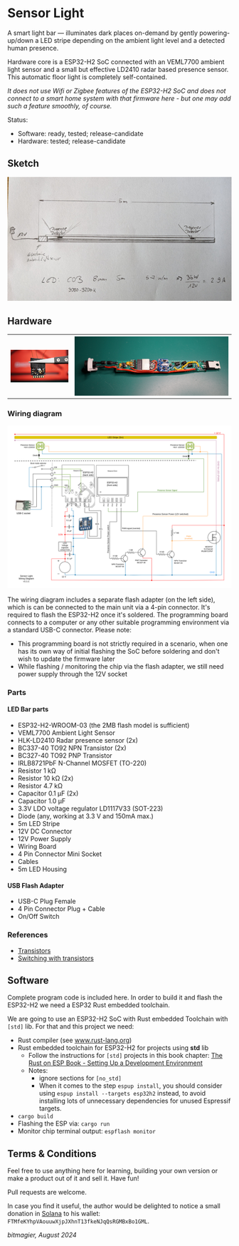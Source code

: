 # Sensor Light

A smart light bar — illuminates dark places on-demand by gently powering-up/down a LED stripe depending on the ambient light level and a detected human presence.

Hardware core is a ESP32-H2 SoC connected with an VEML7700 ambient light sensor and a small but effective LD2410 radar based presence sensor.
This automatic floor light is completely self-contained.

_It does not use Wifi or Zigbee features of the ESP32-H2 SoC and does not connect to a smart home system with that firmware here - but one may add such a feature smoothly, of course._

Status:
- Software: ready, tested; release-candidate
- Hardware: tested; release-candidate

## Sketch

<a>
    <img src="hardware/pictures/light_bar_sketch.png" alt="Light bar sketch" width="600">
</a>

## Hardware

<a>
    <table style="border-style: none">
        <tr>
            <th><img src="./hardware/pictures/esp32h2.png" alt="drawing" width="300"/></th>
            <th><img src="./hardware/pictures/main_board_complete.png" alt="drawing" width="800"></th>
        </tr>
    </table>
</a>

### Wiring diagram
<a>
    <source media="(prefers-color-scheme: dark)" srcset="hardware/wiring_diagram_dark.svg">
    <source media="(prefers-color-scheme: light)" srcset="hardware/wiring_diagram_light.svg">
    <img alt="Wiring diagram" src="hardware/wiring_diagram_light.svg">
</a>

The wiring diagram includes a separate flash adapter (on the left side), which is can be connected to the main unit via a 4-pin connector. It's required to flash the ESP32-H2 once it's soldered.
The programming board connects to a computer or any other suitable programming environment via a standard USB-C connector.
Please note:
- This programming board is not strictly required in a scenario, when one has its own way of initial flashing the SoC before soldering and don't wish to update the firmware later
- While flashing / monitoring the chip via the flash adapter, we still need power supply through the 12V socket

### Parts 

#### LED Bar parts
- ESP32-H2-WROOM-03  (the 2MB flash model is sufficient)
- VEML7700 Ambient Light Sensor
- HLK-LD2410 Radar presence sensor (2x)
- BC337-40 TO92 NPN Transistor (2x)
- BC327-40 TO92 PNP Transistor
- IRLB8721PbF N-Channel MOSFET (TO-220)
- Resistor 1 kΩ
- Resistor 10 kΩ (2x)
- Resistor 4.7 kΩ
- Capacitor 0.1 µF (2x)
- Capacitor 1.0 µF
- 3.3V LDO voltage regulator LD1117V33 (SOT-223)
- Diode (any, working at 3.3 V and 150mA max.)
- 5m LED Stripe
- 12V DC Connector
- 12V Power Supply
- Wiring Board
- 4 Pin Connector Mini Socket
- Cables
- 5m LED Housing

#### USB Flash Adapter
- USB-C Plug Female
- 4 Pin Connector Plug + Cable
- On/Off Switch

### References

- [Transistors](http://stefanfrings.de/transistoren/index.html)
- [Switching with transistors](https://dl6gl.de/schalten-mit-transistoren.html)

## Software

Complete program code is included here. In order to build it and flash the ESP32-H2 we need a ESP32 Rust embedded toolchain.

We are going to use an ESP32-H2 SoC with Rust embedded Toolchain with `[std]` lib.
For that and this project we need:

- Rust compiler (see www.rust-lang.org) 
- Rust embedded toolchain for ESP32-H2 for projects using __std__ lib
    - Follow the instructions for `[std]` projects in this book chapter:
        [The Rust on ESP Book - Setting Up a Development Environment](https://esp-rs.github.io/book/installation/index.html)
    - Notes:
      - ignore sections for `[no_std]` 
      - When it comes to the step `espup install`, you should consider using `espup install --targets esp32h2` instead, to avoid installing lots of unnecessary dependencies for unused Espressif targets. 
- `cargo build`
- Flashing the ESP via: `cargo run`
- Monitor chip terminal output: `espflash monitor`


## Terms & Conditions
Feel free to use anything here for learning, building your own version or make a product out of it and sell it.
Have fun!

Pull requests are welcome.

In case you find it useful, the author would be delighted to notice a small donation in [Solana](https://solana.com/) to his wallet: `FTMfeKYhpVAouuwXjpJXhnT13fkeNJqQsRGMBxBo1GML`.

_bitmagier, August 2024_